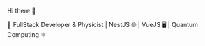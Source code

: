  Hi there 👋

🚀 FullStack Developer & Physicist | NestJS 🌐 | VueJS 🖥️ | Quantum Computing ⚛️


<div style='display:flex;>
<picture>
  <source
    srcset="https://github-readme-stats.vercel.app/api?username=leowitcroz&show_icons=true&theme=radical"
    media="(prefers-color-scheme: dark)"
  />
  <source
    srcset="https://github-readme-stats.vercel.app/api?username=leowitcroz&show_icons=true"
    media="(prefers-color-scheme: dark), (prefers-color-scheme: no-preference)"
    
  />
  <img src="https://github-readme-stats.vercel.app/api?username=leowitcroz&show_icons=true" />

</picture>
</div>
